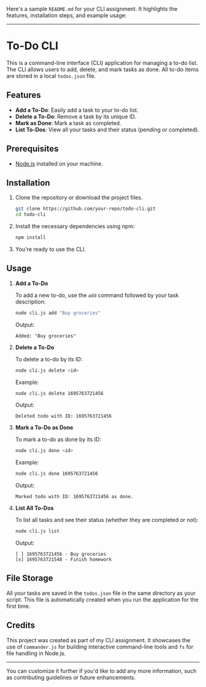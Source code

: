 Here's a sample `README.md` for your CLI assignment. It highlights the features, installation steps, and example usage:

---

# To-Do CLI

This is a command-line interface (CLI) application for managing a to-do list. The CLI allows users to add, delete, and mark tasks as done. All to-do items are stored in a local `todos.json` file.

## Features

- **Add a To-Do**: Easily add a task to your to-do list.
- **Delete a To-Do**: Remove a task by its unique ID.
- **Mark as Done**: Mark a task as completed.
- **List To-Dos**: View all your tasks and their status (pending or completed).
  
## Prerequisites

- [Node.js](https://nodejs.org/en/) installed on your machine.

## Installation

1. Clone the repository or download the project files.
    ```bash
    git clone https://github.com/your-repo/todo-cli.git
    cd todo-cli
    ```

2. Install the necessary dependencies using npm:
    ```bash
    npm install
    ```

3. You're ready to use the CLI.

## Usage

1. **Add a To-Do**

    To add a new to-do, use the `add` command followed by your task description:
    ```bash
    node cli.js add "Buy groceries"
    ```
    Output:
    ```
    Added: "Buy groceries"
    ```

2. **Delete a To-Do**

    To delete a to-do by its ID:
    ```bash
    node cli.js delete <id>
    ```

    Example:
    ```bash
    node cli.js delete 1695763721456
    ```
    Output:
    ```
    Deleted todo with ID: 1695763721456
    ```

3. **Mark a To-Do as Done**

    To mark a to-do as done by its ID:
    ```bash
    node cli.js done <id>
    ```

    Example:
    ```bash
    node cli.js done 1695763721456
    ```
    Output:
    ```
    Marked todo with ID: 1695763721456 as done.
    ```

4. **List All To-Dos**

    To list all tasks and see their status (whether they are completed or not):
    ```bash
    node cli.js list
    ```
    Output:
    ```
    [ ] 1695763721456 - Buy groceries
    [x] 1695763721548 - Finish homework
    ```

## File Storage

All your tasks are saved in the `todos.json` file in the same directory as your script. This file is automatically created when you run the application for the first time.

## Credits

This project was created as part of my CLI assignment. It showcases the use of `Commander.js` for building interactive command-line tools and `fs` for file handling in Node.js.

---

You can customize it further if you'd like to add any more information, such as contributing guidelines or future enhancements.
